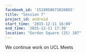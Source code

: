 ```yaml
---
facebook_id: '1518058671826065'
title: "Session 7"
project_id: android
start_time: '2015-12-11 16:00'
end_time: '2015-12-11 17:30'
location: "Gordon Square (25) 107"
---
```


We continue work on UCL Meets
